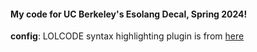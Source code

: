 #### My code for UC Berkeley's Esolang Decal, Spring 2024!


**config**:
LOLCODE syntax highlighting plugin is from [here](https://github.com/Xe/lolcode.vim/blob/master/syntax/lolcode.vim)

